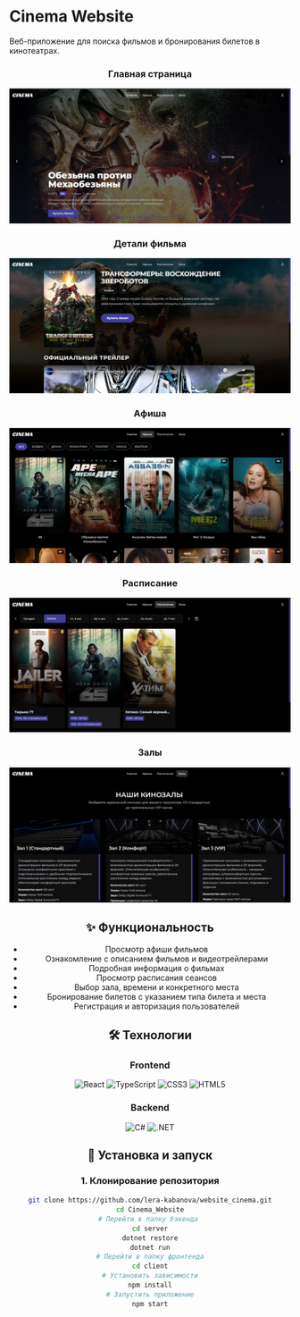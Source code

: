 ﻿# Cinema Website

Веб-приложение для поиска фильмов и бронирования билетов в кинотеатрах.

<div align="center">

### Главная страница
![Главная страница](screenshots/main-page.jpg)

### Детали фильма
![Описание фильма](screenshots/movie-card.jpg)

### Афиша
![Выбор мест](screenshots/afisha.jpg)

### Расписание
![Выбор мест](screenshots/schedule.jpg)

### Залы
![Выбор мест](screenshots/halls.jpg)

## ✨ Функциональность

- Просмотр афиши фильмов
- Ознакомление с описанием фильмов и видеотрейлерами
- Подробная информация о фильмах
- Просмотр расписания сеансов
- Выбор зала, времени и конкретного места
- Бронирование билетов с указанием типа билета и места
- Регистрация и авторизация пользователей

## 🛠 Технологии

### Frontend
![React](https://img.shields.io/badge/React-20232A?style=for-the-badge&logo=react&logoColor=61DAFB)
![TypeScript](https://img.shields.io/badge/TypeScript-007ACC?style=for-the-badge&logo=typescript&logoColor=white)
![CSS3](https://img.shields.io/badge/CSS3-1572B6?style=for-the-badge&logo=css3&logoColor=white)
![HTML5](https://img.shields.io/badge/HTML5-E34F26?style=for-the-badge&logo=html5&logoColor=white)

### Backend
![C#](https://img.shields.io/badge/C%23-239120?style=for-the-badge&logo=c-sharp&logoColor=white)
![.NET](https://img.shields.io/badge/.NET-512BD4?style=for-the-badge&logo=dotnet&logoColor=white)

## 🚀 Установка и запуск

### 1. Клонирование репозитория
```bash
git clone https://github.com/lera-kabanova/website_cinema.git
cd Cinema_Website
# Перейти в папку бэкенда 
cd server
dotnet restore
dotnet run
# Перейти в папку фронтенда
cd client
# Установить зависимости
npm install
# Запустить приложение
npm start







